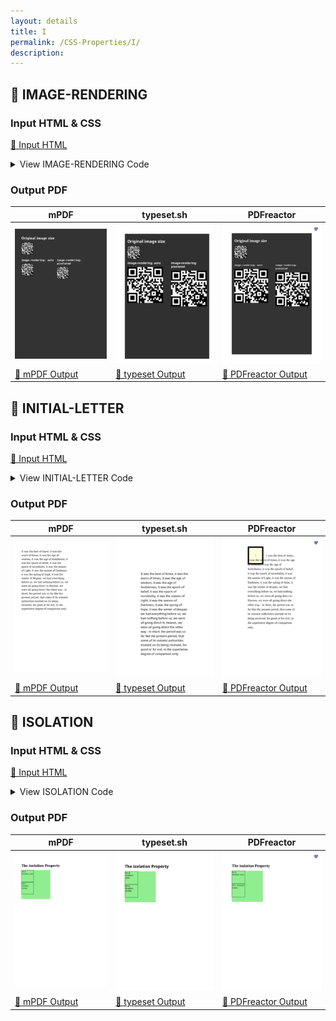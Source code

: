 ```yaml
---
layout: details
title: I
permalink: /CSS-Properties/I/
description: 
---
```




## 🔬 IMAGE-RENDERING

### Input HTML & CSS

[📄 Input HTML](https://raw.githubusercontent.com/azettl/compare.html2pdf.tools/master//html/CSS%20Properties/I/image-rendering.html)

<details>
    <summary>
        View IMAGE-RENDERING Code
    </summary>
    <pre>
        <code>
            &lt;!DOCTYPE html&gt;
&lt;!-- Sample from https://css-tricks.com/almanac/properties/i/image-rendering/ --&gt;
&lt;html lang=&quot;en&quot;&gt;
    &lt;head&gt;
        &lt;style&gt;
        .pixelated {
  -ms-interpolation-mode: nearest-neighbor;
      image-rendering: -moz-crisp-edges;
      image-rendering: pixelated;
}

.resize {
  width: 45%;
  clear: none;
  float: left;
}
.resize:last-of-type {
  float: right;
}
.resize img {
  width: 100%;
}

img {
  margin-bottom: 20px;
  max-width: 100%;
}

body {
  background-color: #333;
  color: #fafafa;
  padding: 20px;
}

        &lt;/style&gt;
    &lt;/head&gt;
    &lt;body&gt;
        &lt;div class=&quot;original&quot;&gt;
            &lt;h1&gt;Original image size&lt;/h1&gt; 
            &lt;img src=&quot;https://s3-us-west-2.amazonaws.com/s.cdpn.io/14179/qrcode.png&quot; alt=&quot;&quot; /&gt;
          &lt;/div&gt;
          
          &lt;div class=&quot;resize&quot;&gt;
            &lt;h2&gt;&lt;code&gt;image-rendering: auto&lt;/code&gt;&lt;/h2&gt;
            &lt;img src=&quot;https://s3-us-west-2.amazonaws.com/s.cdpn.io/14179/qrcode.png&quot; alt=&quot;&quot; /&gt;
          &lt;/div&gt;
          
          &lt;div class=&quot;resize&quot;&gt;
            &lt;h2&gt;&lt;code&gt;image-rendering: pixelated&lt;/code&gt;&lt;/h2&gt;
            &lt;img class=&quot;pixelated&quot; src=&quot;https://s3-us-west-2.amazonaws.com/s.cdpn.io/14179/qrcode.png&quot; alt=&quot;&quot; /&gt;
          &lt;/div&gt;
    &lt;/body&gt;
&lt;/html&gt;
        </code>
    </pre>
</details>

### Output PDF

| mPDF | typeset.sh | PDFreactor |
|---------|---------|---------|
| ![mPDF Preview](mpdf__html_CSS_Properties_I_image-rendering.html.png) | ![typeset Preview](typeset__html_CSS_Properties_I_image-rendering.html.png) | ![PDFreactor Preview](pdfreactor__html_CSS_Properties_I_image-rendering.html.png) |
| [📕 mPDF Output](mpdf__html_CSS_Properties_I_image-rendering.html.pdf) | [📕 typeset Output](typeset__html_CSS_Properties_I_image-rendering.html.pdf) | [📕 PDFreactor Output](pdfreactor__html_CSS_Properties_I_image-rendering.html.pdf) |

## 🔬 INITIAL-LETTER

### Input HTML & CSS

[📄 Input HTML](https://raw.githubusercontent.com/azettl/compare.html2pdf.tools/master//html/CSS%20Properties/I/initial-letter.html)

<details>
    <summary>
        View INITIAL-LETTER Code
    </summary>
    <pre>
        <code>
            &lt;!DOCTYPE html&gt;
&lt;!-- Sample from https://css-tricks.com/almanac/properties/i/initial-letter/ --&gt;
&lt;html lang=&quot;en&quot;&gt;
    &lt;head&gt;
        &lt;style&gt;
        body {
  display: flex;
  align-items: center;
  justify-content: center;
  font-size: 1.5em;
  line-height: 1.5;
  padding: 50px 0;
}

article {
  width: 60%;
}

article::first-letter {
  -webkit-initial-letter: 4 5;
  initial-letter: 4 5;
  background: lightyellow;
  border: 10px solid #000;
  color: orange;
  font-weight: bold;
  margin-right: 1em;
  padding: 2em;
}

        &lt;/style&gt;
    &lt;/head&gt;
    &lt;body&gt;
        &lt;article&gt;It was the best of times, it was the worst of times, it was the age of wisdom, it was the age of foolishness, it was the epoch of belief, it was the epoch of incredulity, it was the season of Light, it was the season of Darkness, it was the spring of hope, it was the winter of despair, we had everything before us, we had nothing before us, we were all going direct to Heaven, we were all going direct the other way - in short, the period was so far like the present period, that some of its noisiest authorities insisted on its being received, for good or for evil, in the superlative degree of comparison only.&lt;/article&gt;
    &lt;/body&gt;
&lt;/html&gt;
        </code>
    </pre>
</details>

### Output PDF

| mPDF | typeset.sh | PDFreactor |
|---------|---------|---------|
| ![mPDF Preview](mpdf__html_CSS_Properties_I_initial-letter.html.png) | ![typeset Preview](typeset__html_CSS_Properties_I_initial-letter.html.png) | ![PDFreactor Preview](pdfreactor__html_CSS_Properties_I_initial-letter.html.png) |
| [📕 mPDF Output](mpdf__html_CSS_Properties_I_initial-letter.html.pdf) | [📕 typeset Output](typeset__html_CSS_Properties_I_initial-letter.html.pdf) | [📕 PDFreactor Output](pdfreactor__html_CSS_Properties_I_initial-letter.html.pdf) |

## 🔬 ISOLATION

### Input HTML & CSS

[📄 Input HTML](https://raw.githubusercontent.com/azettl/compare.html2pdf.tools/master//html/CSS%20Properties/I/isolation.html)

<details>
    <summary>
        View ISOLATION Code
    </summary>
    <pre>
        <code>
            &lt;!DOCTYPE html&gt;
&lt;!-- Sample from https://www.w3schools.com/cssref/tryit.asp?filename=trycss3_isolation --&gt;
&lt;html lang=&quot;en&quot;&gt;
    &lt;head&gt;
        &lt;style&gt;
        .a {
  background-color: lightgreen;
}
#b {
  width: 250px;
  height: 250px;
}
.c {
  width: 100px;
  height: 100px;
  border: 1px solid black;
  padding: 2px;
  mix-blend-mode: difference;
}
#d {
  isolation: auto;
}
#e {
  isolation: isolate;
}
        &lt;/style&gt;
    &lt;/head&gt;
    &lt;body&gt;
    
&lt;h1&gt;The isolation Property&lt;/h1&gt;

&lt;div id=&quot;b&quot; class=&quot;a&quot;&gt;
  &lt;div id=&quot;d&quot;&gt;
  &lt;div class=&quot;a c&quot;&gt;div d: isolation: auto;&lt;/div&gt;
  &lt;/div&gt;
  &lt;div id=&quot;e&quot;&gt;
  &lt;div class=&quot;a c&quot;&gt;div e: isolation: isolate;&lt;/div&gt;
  &lt;/div&gt;
&lt;/div&gt;
    &lt;/body&gt;
&lt;/html&gt;
        </code>
    </pre>
</details>

### Output PDF

| mPDF | typeset.sh | PDFreactor |
|---------|---------|---------|
| ![mPDF Preview](mpdf__html_CSS_Properties_I_isolation.html.png) | ![typeset Preview](typeset__html_CSS_Properties_I_isolation.html.png) | ![PDFreactor Preview](pdfreactor__html_CSS_Properties_I_isolation.html.png) |
| [📕 mPDF Output](mpdf__html_CSS_Properties_I_isolation.html.pdf) | [📕 typeset Output](typeset__html_CSS_Properties_I_isolation.html.pdf) | [📕 PDFreactor Output](pdfreactor__html_CSS_Properties_I_isolation.html.pdf) |


